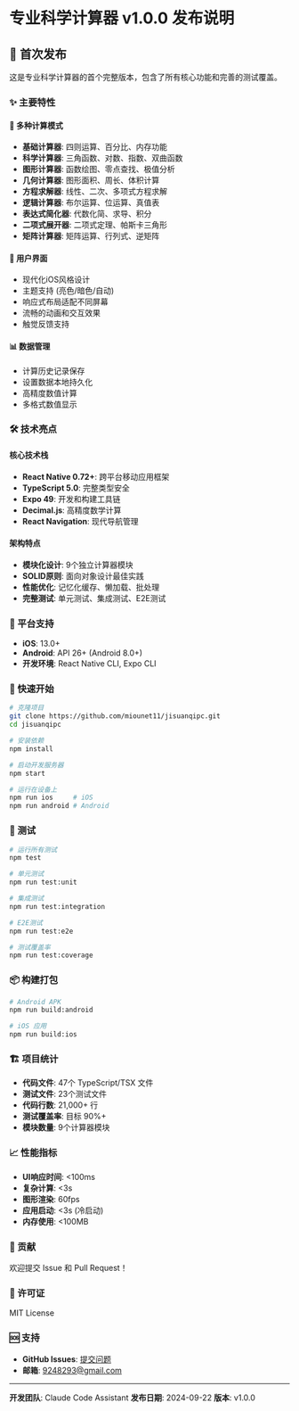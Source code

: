 # 专业科学计算器 v1.0.0 发布说明

## 🎉 首次发布

这是专业科学计算器的首个完整版本，包含了所有核心功能和完善的测试覆盖。

### ✨ 主要特性

#### 🧮 多种计算模式
- **基础计算器**: 四则运算、百分比、内存功能
- **科学计算器**: 三角函数、对数、指数、双曲函数
- **图形计算器**: 函数绘图、零点查找、极值分析
- **几何计算器**: 图形面积、周长、体积计算
- **方程求解器**: 线性、二次、多项式方程求解
- **逻辑计算器**: 布尔运算、位运算、真值表
- **表达式简化器**: 代数化简、求导、积分
- **二项式展开器**: 二项式定理、帕斯卡三角形
- **矩阵计算器**: 矩阵运算、行列式、逆矩阵

#### 🎨 用户界面
- 现代化iOS风格设计
- 主题支持 (亮色/暗色/自动)
- 响应式布局适配不同屏幕
- 流畅的动画和交互效果
- 触觉反馈支持

#### 📊 数据管理
- 计算历史记录保存
- 设置数据本地持久化
- 高精度数值计算
- 多格式数值显示

### 🛠️ 技术亮点

#### 核心技术栈
- **React Native 0.72+**: 跨平台移动应用框架
- **TypeScript 5.0**: 完整类型安全
- **Expo 49**: 开发和构建工具链
- **Decimal.js**: 高精度数学计算
- **React Navigation**: 现代导航管理

#### 架构特点
- **模块化设计**: 9个独立计算器模块
- **SOLID原则**: 面向对象设计最佳实践
- **性能优化**: 记忆化缓存、懒加载、批处理
- **完整测试**: 单元测试、集成测试、E2E测试

### 📱 平台支持

- **iOS**: 13.0+
- **Android**: API 26+ (Android 8.0+)
- **开发环境**: React Native CLI, Expo CLI

### 🚀 快速开始

```bash
# 克隆项目
git clone https://github.com/miounet11/jisuanqipc.git
cd jisuanqipc

# 安装依赖
npm install

# 启动开发服务器
npm start

# 运行在设备上
npm run ios     # iOS
npm run android # Android
```

### 🧪 测试

```bash
# 运行所有测试
npm test

# 单元测试
npm run test:unit

# 集成测试
npm run test:integration

# E2E测试
npm run test:e2e

# 测试覆盖率
npm run test:coverage
```

### 📦 构建打包

```bash
# Android APK
npm run build:android

# iOS 应用
npm run build:ios
```

### 🏗️ 项目统计

- **代码文件**: 47个 TypeScript/TSX 文件
- **测试文件**: 23个测试文件
- **代码行数**: 21,000+ 行
- **测试覆盖率**: 目标 90%+
- **模块数量**: 9个计算器模块

### 📈 性能指标

- **UI响应时间**: <100ms
- **复杂计算**: <3s
- **图形渲染**: 60fps
- **应用启动**: <3s (冷启动)
- **内存使用**: <100MB

### 🤝 贡献

欢迎提交 Issue 和 Pull Request！

### 📄 许可证

MIT License

### 🆘 支持

- **GitHub Issues**: [提交问题](https://github.com/miounet11/jisuanqipc/issues)
- **邮箱**: 9248293@gmail.com

---

**开发团队**: Claude Code Assistant
**发布日期**: 2024-09-22
**版本**: v1.0.0